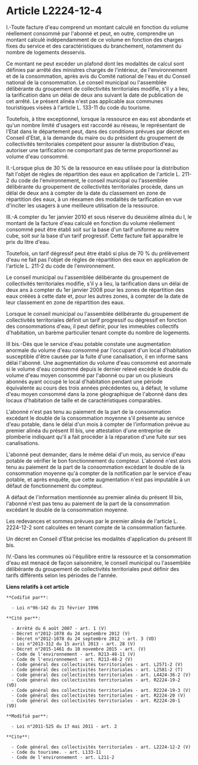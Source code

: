 # Article L2224-12-4

I.-Toute facture d'eau comprend un montant calculé en fonction du volume réellement consommé par l'abonné et peut, en outre,
comprendre un montant calculé indépendamment de ce volume en fonction des charges fixes du service et des caractéristiques du
branchement, notamment du nombre de logements desservis. 

Ce montant ne peut excéder un plafond dont les modalités de calcul sont définies par arrêté des ministres chargés de
l'intérieur, de l'environnement et de la consommation, après avis du Comité national de l'eau et du Conseil national de la
consommation. Le conseil municipal ou l'assemblée délibérante du groupement de collectivités territoriales modifie, s'il y a
lieu, la tarification dans un délai de deux ans suivant la date de publication de cet arrêté. Le présent alinéa n'est pas
applicable aux communes touristiques visées à l'article L. 133-11 du code du tourisme. 

Toutefois, à titre exceptionnel, lorsque la ressource en eau est abondante et qu'un nombre limité d'usagers est raccordé au
réseau, le représentant de l'Etat dans le département peut, dans des conditions prévues par décret en Conseil d'Etat, à la
demande du maire ou du président du groupement de collectivités territoriales compétent pour assurer la distribution d'eau,
autoriser une tarification ne comportant pas de terme proportionnel au volume d'eau consommé. 

II.-Lorsque plus de 30 % de la ressource en eau utilisée pour la distribution fait l'objet de règles de répartition des eaux
en application de l'article L. 211-2 du code de l'environnement, le conseil municipal ou l'assemblée délibérante du
groupement de collectivités territoriales procède, dans un délai de deux ans à compter de la date du classement en zone de
répartition des eaux, à un réexamen des modalités de tarification en vue d'inciter les usagers à une meilleure utilisation de
la ressource. 

III.-A compter du 1er janvier 2010 et sous réserve du deuxième alinéa du I, le montant de la facture d'eau calculé en
fonction du volume réellement consommé peut être établi soit sur la base d'un tarif uniforme au mètre cube, soit sur la base
d'un tarif progressif. Cette facture fait apparaître le prix du litre d'eau. 

Toutefois, un tarif dégressif peut être établi si plus de 70 % du prélèvement d'eau ne fait pas l'objet de règles de
répartition des eaux en application de l'article L. 211-2 du code de l'environnement. 

Le conseil municipal ou l'assemblée délibérante du groupement de collectivités territoriales modifie, s'il y a lieu, la
tarification dans un délai de deux ans à compter du 1er janvier 2008 pour les zones de répartition des eaux créées à cette
date et, pour les autres zones, à compter de la date de leur classement en zone de répartition des eaux. 

Lorsque le conseil municipal ou l'assemblée délibérante du groupement de collectivités territoriales définit un tarif
progressif ou dégressif en fonction des consommations d'eau, il peut définir, pour les immeubles collectifs d'habitation, un
barème particulier tenant compte du nombre de logements. 

III bis.-Dès que le service d'eau potable constate une augmentation anormale du volume d'eau consommé par l'occupant d'un
local d'habitation susceptible d'être causée par la fuite d'une canalisation, il en informe sans délai l'abonné. Une
augmentation du volume d'eau consommé est anormale si le volume d'eau consommé depuis le dernier relevé excède le double du
volume d'eau moyen consommé par l'abonné ou par un ou plusieurs abonnés ayant occupé le local d'habitation pendant une
période équivalente au cours des trois années précédentes ou, à défaut, le volume d'eau moyen consommé dans la zone
géographique de l'abonné dans des locaux d'habitation de taille et de caractéristiques comparables. 

L'abonné n'est pas tenu au paiement de la part de la consommation excédant le double de la consommation moyenne s'il présente
au service d'eau potable, dans le délai d'un mois à compter de l'information prévue au premier alinéa du présent III bis, une
attestation d'une entreprise de plomberie indiquant qu'il a fait procéder à la réparation d'une fuite sur ses canalisations. 

L'abonné peut demander, dans le même délai d'un mois, au service d'eau potable de vérifier le bon fonctionnement du compteur.
L'abonné n'est alors tenu au paiement de la part de la consommation excédant le double de la consommation moyenne qu'à
compter de la notification par le service d'eau potable, et après enquête, que cette augmentation n'est pas imputable à un
défaut de fonctionnement du compteur. 

A défaut de l'information mentionnée au premier alinéa du présent III bis, l'abonné n'est pas tenu au paiement de la part de
la consommation excédant le double de la consommation moyenne. 

Les redevances et sommes prévues par le premier alinéa de l'article L. 2224-12-2 sont calculées en tenant compte de la
consommation facturée. 

Un décret en Conseil d'Etat précise les modalités d'application du présent III bis. 

IV.-Dans les communes où l'équilibre entre la ressource et la consommation d'eau est menacé de façon saisonnière, le conseil
municipal ou l'assemblée délibérante du groupement de collectivités territoriales peut définir des tarifs différents selon
les périodes de l'année.

**Liens relatifs à cet article**

	**Codifié par**:

	  - Loi n°96-142 du 21 février 1996

	**Cité par**:

	  - Arrêté du 6 août 2007 - art. 1 (V)
	  - Décret n°2012-1078 du 24 septembre 2012 (V)
	  - Décret n°2012-1078 du 24 septembre 2012 - art. 3 (VD)
	  - Loi n°2013-312 du 15 avril 2013 - art. 28 (V)
	  - Décret n°2015-1461 du 10 novembre 2015 - art. (V)
	  - Code de l'environnement - art. R213-48-11 (V)
	  - Code de l'environnement - art. R213-48-2 (V)
	  - Code général des collectivités territoriales - art. L2571-2 (V)
	  - Code général des collectivités territoriales - art. L2581-2 (T)
	  - Code général des collectivités territoriales - art. L4424-36-2 (V)
	  - Code général des collectivités territoriales - art. R2224-19-2 (VD)
	  - Code général des collectivités territoriales - art. R2224-19-3 (V)
	  - Code général des collectivités territoriales - art. R2224-20 (V)
	  - Code général des collectivités territoriales - art. R2224-20-1 (VD)

	**Modifié par**:

	  - Loi n°2011-525 du 17 mai 2011 - art. 2

	**Cite**:

	  - Code général des collectivités territoriales - art. L2224-12-2 (V)
	  - Code du tourisme. - art. L133-11
	  - Code de l'environnement - art. L211-2
